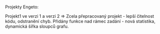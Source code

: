 Projekty Engeto:

Projekt1 ve verzi 1 a verzi 2 => Zcela přepracovaný projekt - lepší čitelnost kódu, odstranění chyb. Přidány funkce nad rámec zadání - nová statistika, dynamická šířka sloupců grafu.
